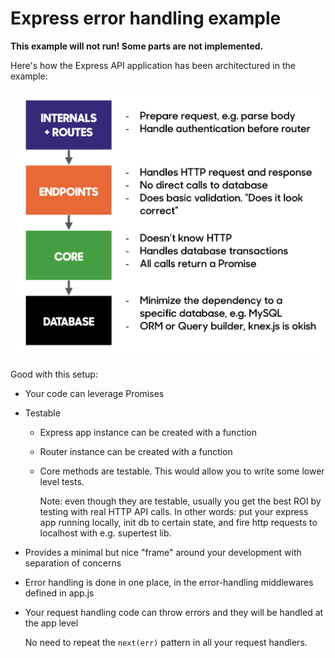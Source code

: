 # Express error handling example

**This example will not run! Some parts are not implemented.**

Here's how the Express API application has been architectured in the example:

![architecture](architecture.png)

Good with this setup:

* Your code can leverage Promises
* Testable

    * Express app instance can be created with a function
    * Router instance can be created with a function
    * Core methods are testable. This would allow you to write some lower level tests.

        Note: even though they are testable, usually you get the best ROI by testing
        with real HTTP API calls. In other words: put your express app running locally, init db to
        certain state, and fire http requests to localhost with e.g. supertest lib.

* Provides a minimal but nice "frame" around your development with separation of concerns
* Error handling is done in one place, in the error-handling middlewares defined in app.js
* Your request handling code can throw errors and they will be handled at the app level

    No need to repeat the `next(err)` pattern in all your
    request handlers.
